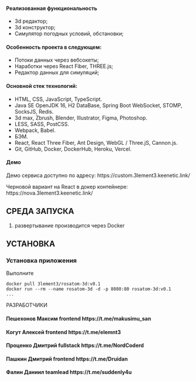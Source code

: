 <h4>Реализованная функциональность</h4>
<ul>
    <li>3d редактор;</li>
    <li>3d конструктор;</li>
    <li>Симулятор погодных условий, обстановки;</li>
</ul> 
<h4>Особенность проекта в следующем:</h4>
<ul>
 <li>Потоки данных через вебсокеты;</li>
 <li>Наработки через React Fiber, THREE.js;</li>
 <li>Редактор данных для симуляций;</li>  
 </ul>
<h4>Основной стек технологий:</h4>
<ul>
	<li>HTML, CSS, JavaScript, TypeScript.</li>
	<li>Java SE OpenJDK 16, H2 DataBase, Spring Boot WebSocket, STOMP, SocksJS, Redis.</li>
	<li>3d max, Zbrush, Blender, Illustrator, Figma, Photoshop.</li>
	<li>LESS, SASS, PostCSS.</li>
	<li>Webpack, Babel.</li>
	<li>БЭМ.</li>
	<li>React, React Three Fiber, Ant Design, WebGL / Three.jS, Cannon.js.</li>
	<li>Git, GitHub, Docker, DockerHub, Heroku, Vercel.</li>
  
 </ul>
<h4>Демо</h4>
<p>Демо сервиса доступно по адресу: https://custom.3lement3.keenetic.link/ </p>
<p>Черновой вариант на React в докер контейнере: https://nova.3lement3.keenetic.link/ </p>




СРЕДА ЗАПУСКА
------------
1) развертывание производится через Docker


УСТАНОВКА
------------
### Установка приложения

Выполните 
~~~
docker pull 3lement3/rosatom-3d:v0.1
docker run --rm --name rosatom-3d -d -p 8080:80 rosatom-3d:v0.1
...
~~~

РАЗРАБОТЧИКИ

<h4>Пешехонов Максим frontend https://t.me/makusimu_san </h4>
<h4>Когут Алексей frontend https://t.me/elemnt3 </h4>
<h4>Проценко Дмитрий fullstack https://t.me/NordCoderd </h4>
<h4>Пашкин Дмитрий frontend https://t.me/Druidan </h4>
<h4>Фалин Даниил teamlead https://t.me/suddenly4u </h4>


